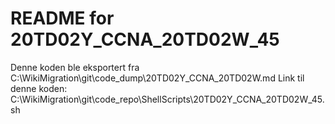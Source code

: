 # README for 20TD02Y_CCNA_20TD02W_45
Denne koden ble eksportert fra C:\WikiMigration\git\code_dump\20TD02Y_CCNA_20TD02W.md
Link til denne koden: C:\WikiMigration\git\code_repo\ShellScripts\20TD02Y_CCNA_20TD02W_45.sh
